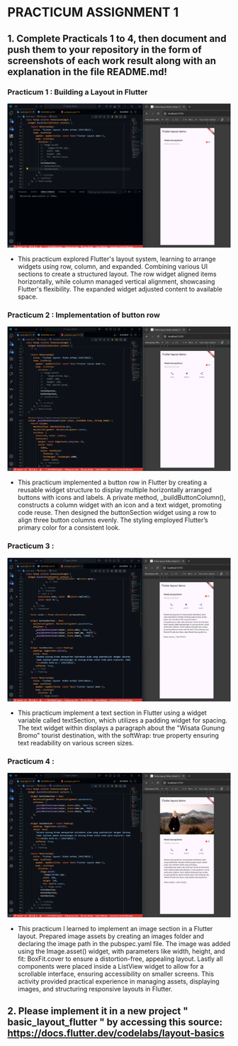 # PRACTICUM ASSIGNMENT 1

## 1. Complete Practicals 1 to 4, then document and push them to your repository in the form of screenshots of each work result along with an explanation in the file README.md!

### Practicum 1 : Building a Layout in Flutter

![p1](images/p1.png)

- This practicum explored Flutter's layout system, learning to arrange widgets using row, column, and expanded. Combining various UI sections to create a structured layout. The row widget aligned items horizontally, while column managed vertical alignment, showcasing Flutter's flexibility. The expanded widget adjusted content to available space.

### Practicum 2 : Implementation of button row

![p2](images/p2.png)

- This practicum implemented a button row in Flutter by creating a reusable widget structure to display multiple horizontally arranged buttons with icons and labels. A private method, \_buildButtonColumn(), constructs a column widget with an icon and a text widget, promoting code reuse. Then designed the buttonSection widget using a row to align three button columns evenly. The styling employed Flutter’s primary color for a consistent look.

### Practicum 3 :

![p3](images/p3.png)

- This practicum implement a text section in Flutter using a widget variable called textSection, which utilizes a padding widget for spacing. The text widget within displays a paragraph about the "Wisata Gunung Bromo" tourist destination, with the softWrap: true property ensuring text readability on various screen sizes.

### Practicum 4 :

![p4](images/p4.png)

- This practicum I learned to implement an image section in a Flutter layout. Prepared image assets by creating an images folder and declaring the image path in the pubspec.yaml file. The image was added using the Image.asset() widget, with parameters like width, height, and fit: BoxFit.cover to ensure a distortion-free, appealing layout. Lastly all components were placed inside a ListView widget to allow for a scrollable interface, ensuring accessibility on smaller screens. This activity provided practical experience in managing assets, displaying images, and structuring responsive layouts in Flutter.

## 2. Please implement it in a new project " basic_layout_flutter " by accessing this source: https://docs.flutter.dev/codelabs/layout-basics
